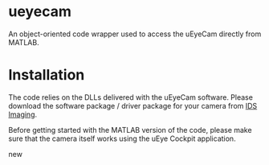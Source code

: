 # ueyecam
An object-oriented code wrapper used to access the uEyeCam directly from MATLAB.

# Installation
The code relies on the DLLs delivered with the uEyeCam software. Please download the software package / driver package for your camera from [IDS Imaging](https://de.ids-imaging.com).

Before getting started with the MATLAB version of the code, please make sure that the camera itself works using the uEye Cockpit application.

new
